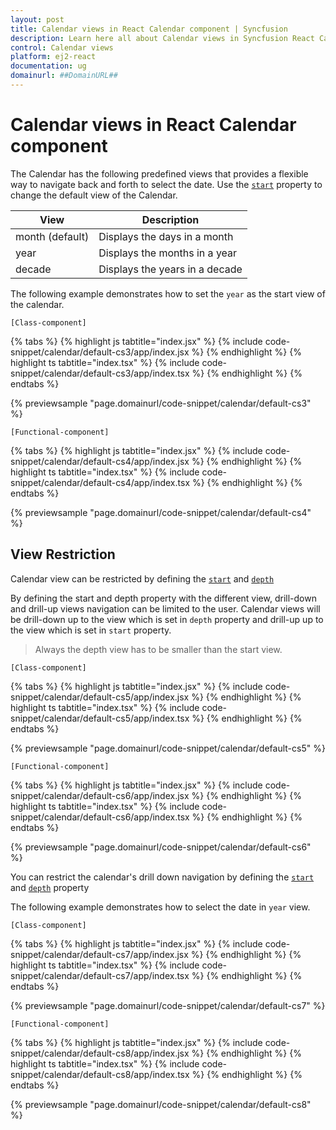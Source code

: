 ```yaml
---
layout: post
title: Calendar views in React Calendar component | Syncfusion
description: Learn here all about Calendar views in Syncfusion React Calendar component of Syncfusion Essential JS 2 and more.
control: Calendar views 
platform: ej2-react
documentation: ug
domainurl: ##DomainURL##
---
```


# Calendar views in React Calendar component

The Calendar has the following predefined views that provides a flexible way to navigate back and forth to select the date. Use the [`start`](https://ej2.syncfusion.com/react/documentation/api/calendar#start) property to change the default view of the Calendar.

| **View** | **Description** |
| --- | --- |
| month (default) | Displays the days in a month |
| year | Displays the months in a year |
| decade | Displays the years in a decade |

The following example demonstrates how to set the `year` as the start view of the calendar.

`[Class-component]`

{% tabs %}
{% highlight js tabtitle="index.jsx" %}
{% include code-snippet/calendar/default-cs3/app/index.jsx %}
{% endhighlight %}
{% highlight ts tabtitle="index.tsx" %}
{% include code-snippet/calendar/default-cs3/app/index.tsx %}
{% endhighlight %}
{% endtabs %}

 {% previewsample "page.domainurl/code-snippet/calendar/default-cs3" %}

`[Functional-component]`

{% tabs %}
{% highlight js tabtitle="index.jsx" %}
{% include code-snippet/calendar/default-cs4/app/index.jsx %}
{% endhighlight %}
{% highlight ts tabtitle="index.tsx" %}
{% include code-snippet/calendar/default-cs4/app/index.tsx %}
{% endhighlight %}
{% endtabs %}

 {% previewsample "page.domainurl/code-snippet/calendar/default-cs4" %}

## View Restriction

Calendar view can be restricted by defining the [`start`](https://ej2.syncfusion.com/react/documentation/api/calendar#start) and [`depth`](https://ej2.syncfusion.com/react/documentation/api/calendar#depth)

By defining the start and depth property with the different view, drill-down and drill-up views navigation can be limited to the user. Calendar views will be drill-down up to the view which is set in `depth` property and drill-up up to the view which is set in `start` property.

> Always the depth view has to be smaller than the start view.

`[Class-component]`

{% tabs %}
{% highlight js tabtitle="index.jsx" %}
{% include code-snippet/calendar/default-cs5/app/index.jsx %}
{% endhighlight %}
{% highlight ts tabtitle="index.tsx" %}
{% include code-snippet/calendar/default-cs5/app/index.tsx %}
{% endhighlight %}
{% endtabs %}

 {% previewsample "page.domainurl/code-snippet/calendar/default-cs5" %}

`[Functional-component]`

{% tabs %}
{% highlight js tabtitle="index.jsx" %}
{% include code-snippet/calendar/default-cs6/app/index.jsx %}
{% endhighlight %}
{% highlight ts tabtitle="index.tsx" %}
{% include code-snippet/calendar/default-cs6/app/index.tsx %}
{% endhighlight %}
{% endtabs %}

 {% previewsample "page.domainurl/code-snippet/calendar/default-cs6" %}

You can restrict the calendar's drill down navigation by defining the [`start`](https://ej2.syncfusion.com/react/documentation/api/calendar#start) and [`depth`](https://ej2.syncfusion.com/react/documentation/api/calendar#depth) property

The following example demonstrates how to select the date in `year` view.

`[Class-component]`

{% tabs %}
{% highlight js tabtitle="index.jsx" %}
{% include code-snippet/calendar/default-cs7/app/index.jsx %}
{% endhighlight %}
{% highlight ts tabtitle="index.tsx" %}
{% include code-snippet/calendar/default-cs7/app/index.tsx %}
{% endhighlight %}
{% endtabs %}

 {% previewsample "page.domainurl/code-snippet/calendar/default-cs7" %}

`[Functional-component]`

{% tabs %}
{% highlight js tabtitle="index.jsx" %}
{% include code-snippet/calendar/default-cs8/app/index.jsx %}
{% endhighlight %}
{% highlight ts tabtitle="index.tsx" %}
{% include code-snippet/calendar/default-cs8/app/index.tsx %}
{% endhighlight %}
{% endtabs %}

 {% previewsample "page.domainurl/code-snippet/calendar/default-cs8" %}